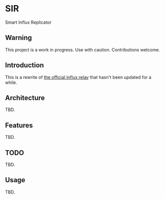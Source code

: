 # SIR
Smart Influx Replicator

## Warning

This project is a work in progress.
Use with caution.
Contributions welcome.

## Introduction

This is a rewrite of [the official influx relay](https://github.com/influxdata/influxdb-relay) that hasn't been updated for a while.

## Architecture

TBD.

## Features

TBD.

## TODO

TBD.

## Usage

TBD.
